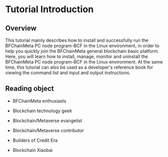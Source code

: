 # Tutorial Introduction

## Overview
This tutorial mainly describes how to install and successfully run the BFChainMeta PC node program-BCF in the Linux environment, in order to help you quickly join the BFChainMeta general blockchain basic platform.
Here, you will learn how to install, manage, monitor and uninstall the BFChainMeta PC node program-BCF in the Linux environment. At the same time, this tutorial can also be used as a developer's reference book for viewing the command list and input and output instructions.

## Reading object

* BFChainMeta enthusiasts

* Blockchain technology geek

* Blockchain/Metaverse evangelist

* Blockchain/Metaverse contributor

* Builders of Credit Era

* Blockchain Xiaobai